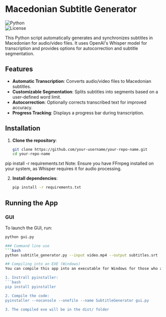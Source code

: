 # Macedonian Subtitle Generator

![Python](https://img.shields.io/badge/Python-3.8%2B-green)  
![License](https://img.shields.io/badge/License-MIT-blue.svg)

This Python script automatically generates and synchronizes subtitles in Macedonian for audio/video files. It uses OpenAI's Whisper model for transcription and provides options for autocorrection and subtitle segmentation.

## Features
- **Automatic Transcription**: Converts audio/video files to Macedonian subtitles.
- **Customizable Segmentation**: Splits subtitles into segments based on a user-defined word limit.
- **Autocorrection**: Optionally corrects transcribed text for improved accuracy.
- **Progress Tracking**: Displays a progress bar during transcription.

## Installation

1. **Clone the repository**:
   ```bash
   git clone https://github.com/your-username/your-repo-name.git
   cd your-repo-name

pip install -r requirements.txt
Note: Ensure you have FFmpeg installed on your system, as Whisper requires it for audio processing.

2. **Install dependencies**:
   ```bash
   pip install -r requirements.txt

## Running the App
### GUI
To launch the GUI, run:
   ```bash
   python gui.py

### Command line use
   ```bash
python subtitle_generator.py --input video.mp4 --output subtitles.srt

## Compiling into an EXE (Windows)
You can compile this app into an executable for Windows for those who aren't comfortable using the command line:

1. Instrall pyinstaller:
   ```bash
   pip install pyinstaller

2. Compile the code:
   pyinstaller --noconsole --onefile --name SubtitleGenerator gui.py

3. The compiled exe will be in the dist/ folder
